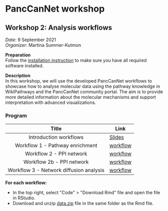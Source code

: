 # PancCanNet workshop

## Workshop 2: Analysis workflows

_Date_: 9 September 2021<br/>
_Organizer_: Martina Summer-Kutmon

**Preparation**<br/>
Follow the [installation instruction](Installation.md) to make sure you have all required software installed.

**Description**<br/>
In this workshop, we will use the developed PancCanNet workflows to showcase how to analyse molecular data using the pathway knowledge in WikiPathways and the PancCanNet community portal. The aim is to provide more detailed information about the molecular mechanisms and support interpretation with advanced visualizations.  

### Program
| Title  | Link |
|:----:|------|
| Introduction workflows | [Slides](presentations/Workflows.pdf) |
| Workflow 1 - Pathway enrichment | [workflow](https://panccannet.github.io/workshop/workflows/workflow1.nb.html) |
| Workflow 2 - PPI network | [workflow](https://panccannet.github.io/workshop/workflows/workflow2.nb.html) |
| Workflow 2b - PPI network | [workflow](https://panccannet.github.io/workshop/workflows/workflow2b.nb.html) |
| Workflow 3 - Network diffusion analysis | [workflow]() |

**For each workflow:**
- In the top right, select "Code" > "Download Rmd" file and open the file in RStudio.
- Download and unzip [data.zip](https://github.com/panccannet/workshop/raw/main/workflows/data.zip) file in the same folder as the Rmd file.
